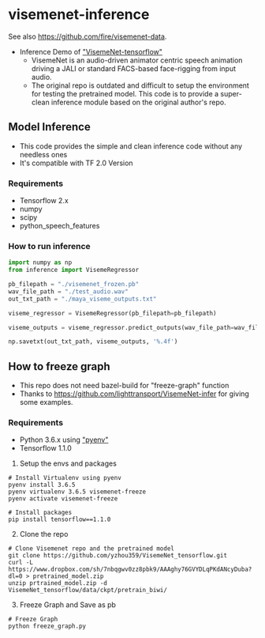 # visemenet-inference

See also https://github.com/fire/visemenet-data.

- Inference Demo of ["VisemeNet-tensorflow"](https://github.com/yzhou359/VisemeNet_tensorflow) 
    * VisemeNet is an audio-driven animator centric speech animation driving a JALI or standard FACS-based face-rigging from input audio. 
    * The original repo is outdated and difficult to setup the environment for testing the pretrained model. This code is to provide a super-clean inference module based on the original author's repo.

## Model Inference

- This code provides the simple and clean inference code without any needless ones
- It's compatible with TF 2.0 Version

### Requirements
* Tensorflow 2.x
* numpy
* scipy
* python_speech_features

### How to run inference
```python
import numpy as np
from inference import VisemeRegressor

pb_filepath = "./visemenet_frozen.pb"
wav_file_path = "./test_audio.wav"
out_txt_path = "./maya_viseme_outputs.txt"

viseme_regressor = VisemeRegressor(pb_filepath=pb_filepath)

viseme_outputs = viseme_regressor.predict_outputs(wav_file_path=wav_file_path)

np.savetxt(out_txt_path, viseme_outputs, '%.4f')
```

## How to freeze graph
- This repo does not need bazel-build for "freeze-graph" function
- Thanks to https://github.com/lighttransport/VisemeNet-infer for giving some examples.

### Requirements
* Python 3.6.x using ["pyenv"](https://github.com/pyenv/pyenv)
* Tensorflow 1.1.0

1. Setup the envs and packages
```shell
# Install Virtualenv using pyenv
pyenv install 3.6.5
pyenv virtualenv 3.6.5 visemenet-freeze
pyenv activate visemenet-freeze
```
```shell
# Install packages
pip install tensorflow==1.1.0
```

2. Clone the repo
```shell
# Clone Visemenet repo and the pretrained model
git clone https://github.com/yzhou359/VisemeNet_tensorflow.git
curl -L https://www.dropbox.com/sh/7nbqgwv0zz8pbk9/AAAghy76GVYDLqPKdANcyDuba?dl=0 > pretrained_model.zip
unzip prtrained_model.zip -d VisemeNet_tensorflow/data/ckpt/pretrain_biwi/
```

3. Freeze Graph and Save as pb
```shell
# Freeze Graph
python freeze_graph.py
```
